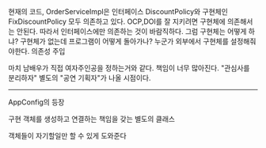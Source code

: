 현재의 코드, OrderServiceImpl은 인터페이스 DiscountPolicy와 구현체인 FixDiscountPolicy 모두 의존하고 있다.
OCP,DOI를 잘 지키려면 구현체에 의존해서는 안된다.
따라서 인터페이스에만 의존하는 것이 바람직하다.
그럼 구현체는 어떻게 하냐? 구현체가 없는데 프로그램이 어떻게 돌아가나?
누군가 외부에서 구현체를 설정해줘야한다. 의존성 주입

마치 남배우가 직접 여자주인공을 정하는거와 같다.
책임이 너무 많아진다.
"관심사를 분리하자"
별도의 "공연 기획자"가 나올 시점이다.

---

AppConfig의 등장

구현 객체를 생성하고 연결하는 책임을 갖는 별도의 클래스

객체들이 자기할일만 할 수 있게 도와준다